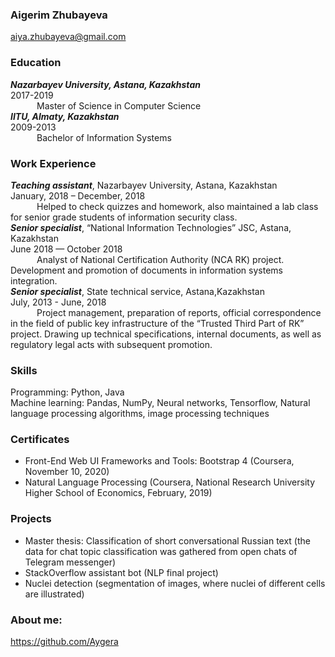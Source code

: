 
### Aigerim Zhubayeva
aiya.zhubayeva@gmail.com
### Education
***Nazarbayev University, Astana, Kazakhstan***
<br>
2017-2019
<br>
&emsp;&emsp;&emsp;Master of Science in Computer Science
<br>
***IITU, Almaty, Kazakhstan***
<br>
2009-2013
<br>
&emsp;&emsp;&emsp;Bachelor of Information Systems
### Work Experience
***Teaching assistant***, Nazarbayev University, Astana, Kazakhstan
<br>
January, 2018 – December, 2018
<br>
&emsp;&emsp;&emsp;Helped to check quizzes and homework, also maintained a lab class for senior grade students of
information security class.
<br>
***Senior specialist***, “National Information Technologies” JSC, Astana, Kazakhstan
<br>
June 2018 — October 2018
<br>
&emsp;&emsp;&emsp;Analyst of National Certification Authority (NCA RK) project. Development and promotion of
documents in information systems integration.
<br>
***Senior specialist***, State technical service, Astana,Kazakhstan
<br>
July, 2013 - June, 2018
<br>
&emsp;&emsp;&emsp;Project management, preparation of reports, official correspondence in the field of public key
infrastructure of the “Trusted Third Part of RK” project. Drawing up technical specifications, internal
documents, as well as regulatory legal acts with subsequent promotion.
### Skills
Programming: Python, Java
<br>
Machine learning: Pandas, NumPy, Neural networks, Tensorflow, Natural language processing
algorithms, image processing techniques
### Certificates
- Front-End Web UI Frameworks and Tools: Bootstrap 4 (Coursera, November 10, 2020)
- Natural Language Processing (Coursera, National Research University Higher School of Economics,
February, 2019)
### Projects
- Master thesis: Classification of short conversational Russian text (the data for chat topic classification
was gathered from open chats of Telegram messenger)
- StackOverflow assistant bot (NLP final project)
- Nuclei detection (segmentation of images, where nuclei of different cells are illustrated)
### About me: 
https://github.com/Aygera
